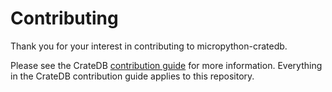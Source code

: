 # Contributing

Thank you for your interest in contributing to micropython-cratedb.

Please see the CrateDB [contribution guide](https://github.com/crate/crate/blob/master/CONTRIBUTING.rst) for more information. Everything in the CrateDB contribution guide applies to this repository.